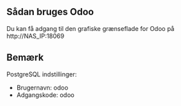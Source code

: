 ## Sådan bruges Odoo
Du kan få adgang til den grafiske grænseflade for Odoo på http://NAS_IP:18069

## Bemærk
PostgreSQL indstillinger:

- Brugernavn: odoo
- Adgangskode: odoo
